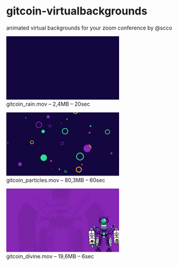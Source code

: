 # gitcoin-virtualbackgrounds
 animated virtual backgrounds for your zoom conference by @scco


[![gitcoin_rain](gitcoin_rain_preview.gif)](gitcoin_rain.mov)\
gitcoin_rain.mov – 2,4MB – 20sec

[![gitcoin_particles](gitcoin_particles_preview.gif)](gitcoin_particles.mov)\
gitcoin_particles.mov – 80,3MB – 60sec

[![gitcoin_divine](gitcoin_divine_preview.gif)](gitcoin_divine.mov)\
gitcoin_divine.mov – 19,6MB – 6sec 